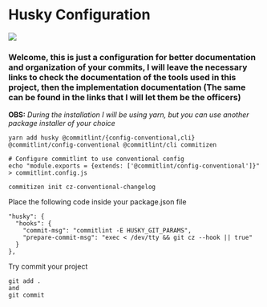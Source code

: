 # Husky Configuration

<a href="https://github.com/typicode/husky">
  <img src="https://img.shields.io/badge/github-huksy-blue?style=flat-square&logo=appveyor"></a>

### Welcome, this is just a configuration for better documentation and organization of your commits, I will leave the necessary links to check the documentation of the tools used in this project, then the implementation documentation (The same can be found in the links that I will let them be the officers)

**OBS:** *During the installation I will be using yarn, but you can use another package installer of your choice*

```
yarn add husky @commitlint/{config-conventional,cli} @commitlint/config-conventional @commitlint/cli commitizen
```

```
# Configure commitlint to use conventional config
echo "module.exports = {extends: ['@commitlint/config-conventional']}" > commitlint.config.js
```

```
commitizen init cz-conventional-changelog
```

Place the following code inside your package.json file

```
"husky": {
  "hooks": {
    "commit-msg": "commitlint -E HUSKY_GIT_PARAMS",
    "prepare-commit-msg": "exec < /dev/tty && git cz --hook || true"
  }  
},
```

Try commit your project 

```
git add .
and 
git commit 
```

